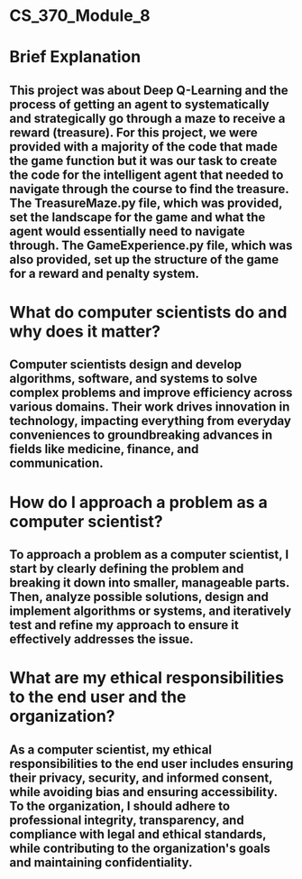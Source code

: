 # CS_370_Module_8

# Brief Explanation

## This project was about Deep Q-Learning and the process of getting an agent to systematically and strategically go through a maze to receive a reward (treasure). For this project, we were provided with a majority of the code that made the game function but it was our task to create the code for the intelligent agent that needed to navigate through the course to find the treasure. The TreasureMaze.py file, which was provided, set the landscape for the game and what the agent would essentially need to navigate through. The GameExperience.py file, which was also provided, set up the structure of the game for a reward and penalty system.

# What do computer scientists do and why does it matter?

## Computer scientists design and develop algorithms, software, and systems to solve complex problems and improve efficiency across various domains. Their work drives innovation in technology, impacting everything from everyday conveniences to groundbreaking advances in fields like medicine, finance, and communication.

# How do I approach a problem as a computer scientist?

## To approach a problem as a computer scientist, I start by clearly defining the problem and breaking it down into smaller, manageable parts. Then, analyze possible solutions, design and implement algorithms or systems, and iteratively test and refine my approach to ensure it effectively addresses the issue.

# What are my ethical responsibilities to the end user and the organization?

## As a computer scientist, my ethical responsibilities to the end user includes ensuring their privacy, security, and informed consent, while avoiding bias and ensuring accessibility. To the organization, I should adhere to professional integrity, transparency, and compliance with legal and ethical standards, while contributing to the organization's goals and maintaining confidentiality.

